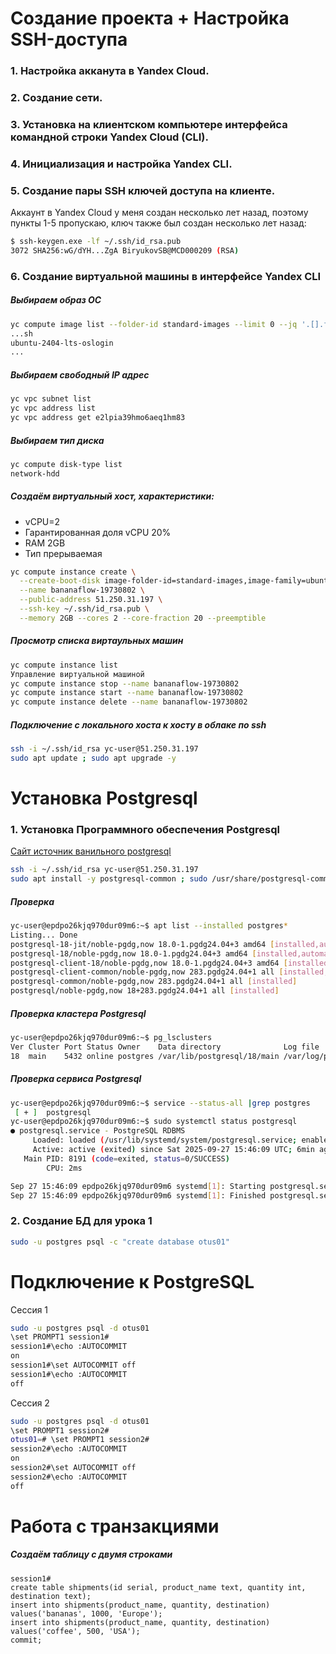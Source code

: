 # Создание проекта + Настройка SSH-доступа

### 1. Настройка акканута в Yandex Cloud.
### 2. Создание сети.
### 3. Установка на клиентском компьютере интерфейса командной строки Yandex Cloud (CLI).
### 4. Инициализация и настройка Yandex CLI.
### 5. Создание пары SSH ключей доступа на клиенте.

Аккаунт в Yandex Cloud у меня создан несколько лет назад, поэтому пункты 1-5 пропускаю, ключ также был создан несколько лет назад:
```sh
$ ssh-keygen.exe -lf ~/.ssh/id_rsa.pub
3072 SHA256:wG/dYH...ZgA BiryukovSB@MCD000209 (RSA)
```

### 6. Создание виртуальной машины в интерфейсе Yandex CLI
##### Выбираем образ ОС
```sh
yc compute image list --folder-id standard-images --limit 0 --jq '.[].family' | sort | uniq
...sh
ubuntu-2404-lts-oslogin
...
```
##### Выбираем свободный IP адрес
```sh
yc vpc subnet list
yc vpc address list
yc vpc address get e2lpia39hmo6aeq1hm83
```
##### Выбираем тип диска 
```sh
yc compute disk-type list
network-hdd
```
##### Создаём виртуальный хост, характеристики:
- vCPU=2
- Гарантированная доля vCPU 20%
- RAM 2GB
- Тип прерываемая
```sh
yc compute instance create \
  --create-boot-disk image-folder-id=standard-images,image-family=ubuntu-2404-lts-oslogin,auto-delete,type=network-hdd,size=20GB \
  --name bananaflow-19730802 \
  --public-address 51.250.31.197 \
  --ssh-key ~/.ssh/id_rsa.pub \
  --memory 2GB --cores 2 --core-fraction 20 --preemptible
```
##### Просмотр списка виртаульных машин
```sh
yc compute instance list
Управление виртуальной машиной
yc compute instance stop --name bananaflow-19730802
yc compute instance start --name bananaflow-19730802
yc compute instance delete --name bananaflow-19730802
```
##### Подключение с локального хоста к хосту в облаке по ssh
```sh
ssh -i ~/.ssh/id_rsa yc-user@51.250.31.197
sudo apt update ; sudo apt upgrade -y
```

# Установка Postgresql
### 1. Установка Программного обеспечения Postgresql
[Сайт источник ванильного postgresql](https://www.postgresql.org/download/linux/ubuntu/)
```sh
ssh -i ~/.ssh/id_rsa yc-user@51.250.31.197
sudo apt install -y postgresql-common ; sudo /usr/share/postgresql-common/pgdg/apt.postgresql.org.sh ; sudo apt-get update ; sudo apt -y install postgresql
```
##### Проверка
```sh
yc-user@epdpo26kjq970dur09m6:~$ apt list --installed postgres*
Listing... Done
postgresql-18-jit/noble-pgdg,now 18.0-1.pgdg24.04+3 amd64 [installed,automatic]
postgresql-18/noble-pgdg,now 18.0-1.pgdg24.04+3 amd64 [installed,automatic]
postgresql-client-18/noble-pgdg,now 18.0-1.pgdg24.04+3 amd64 [installed,automatic]
postgresql-client-common/noble-pgdg,now 283.pgdg24.04+1 all [installed,automatic]
postgresql-common/noble-pgdg,now 283.pgdg24.04+1 all [installed]
postgresql/noble-pgdg,now 18+283.pgdg24.04+1 all [installed]
```
##### Проверка кластера Postgresql
```sh
yc-user@epdpo26kjq970dur09m6:~$ pg_lsclusters
Ver Cluster Port Status Owner    Data directory              Log file
18  main    5432 online postgres /var/lib/postgresql/18/main /var/log/postgresql/postgresql-18-main.log
```
##### Проверка сервиса Postgresql
```sh
yc-user@epdpo26kjq970dur09m6:~$ service --status-all |grep postgres
 [ + ]  postgresql
yc-user@epdpo26kjq970dur09m6:~$ sudo systemctl status postgresql
● postgresql.service - PostgreSQL RDBMS
     Loaded: loaded (/usr/lib/systemd/system/postgresql.service; enabled; preset: enabled)
     Active: active (exited) since Sat 2025-09-27 15:46:09 UTC; 6min ago
   Main PID: 8191 (code=exited, status=0/SUCCESS)
        CPU: 2ms

Sep 27 15:46:09 epdpo26kjq970dur09m6 systemd[1]: Starting postgresql.service - PostgreSQL RDBMS...
Sep 27 15:46:09 epdpo26kjq970dur09m6 systemd[1]: Finished postgresql.service - PostgreSQL RDBMS.
```
### 2. Создание БД для урока 1
```sh
sudo -u postgres psql -c "create database otus01"
```

# Подключение к PostgreSQL
Сессия 1
```sh
sudo -u postgres psql -d otus01
\set PROMPT1 session1#
session1#\echo :AUTOCOMMIT
on
session1#\set AUTOCOMMIT off
session1#\echo :AUTOCOMMIT
off
```
Сессия 2
```sh
sudo -u postgres psql -d otus01
\set PROMPT1 session2#
otus01=# \set PROMPT1 session2#
session2#\echo :AUTOCOMMIT
on
session2#\set AUTOCOMMIT off
session2#\echo :AUTOCOMMIT
off
```

# Работа с транзакциями
##### Создаём таблицу с двумя строками
```
session1#
create table shipments(id serial, product_name text, quantity int, destination text);
insert into shipments(product_name, quantity, destination) values('bananas', 1000, 'Europe');
insert into shipments(product_name, quantity, destination) values('coffee', 500, 'USA');
commit;
```
